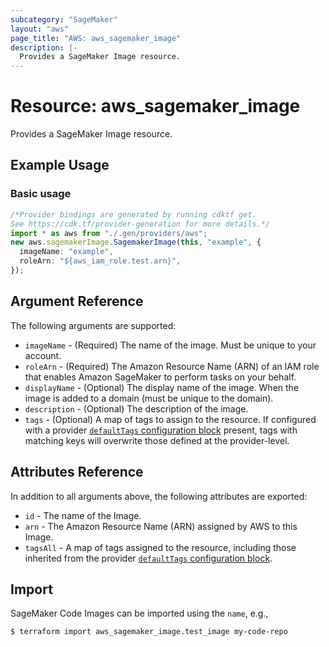 ```yaml
---
subcategory: "SageMaker"
layout: "aws"
page_title: "AWS: aws_sagemaker_image"
description: |-
  Provides a SageMaker Image resource.
---
```


# Resource: aws\_sagemaker\_image

Provides a SageMaker Image resource.

## Example Usage

### Basic usage

```typescript
/*Provider bindings are generated by running cdktf get.
See https://cdk.tf/provider-generation for more details.*/
import * as aws from "./.gen/providers/aws";
new aws.sagemakerImage.SagemakerImage(this, "example", {
  imageName: "example",
  roleArn: "${aws_iam_role.test.arn}",
});

```

## Argument Reference

The following arguments are supported:

* `imageName` - (Required) The name of the image. Must be unique to your account.
* `roleArn` - (Required) The Amazon Resource Name (ARN) of an IAM role that enables Amazon SageMaker to perform tasks on your behalf.
* `displayName` - (Optional) The display name of the image. When the image is added to a domain (must be unique to the domain).
* `description` - (Optional) The description of the image.
* `tags` - (Optional) A map of tags to assign to the resource. If configured with a provider [`defaultTags` configuration block](https://registry.terraform.io/providers/hashicorp/aws/latest/docs#default_tags-configuration-block) present, tags with matching keys will overwrite those defined at the provider-level.

## Attributes Reference

In addition to all arguments above, the following attributes are exported:

* `id` - The name of the Image.
* `arn` - The Amazon Resource Name (ARN) assigned by AWS to this Image.
* `tagsAll` - A map of tags assigned to the resource, including those inherited from the provider [`defaultTags` configuration block](https://registry.terraform.io/providers/hashicorp/aws/latest/docs#default_tags-configuration-block).

## Import

SageMaker Code Images can be imported using the `name`, e.g.,

```console
$ terraform import aws_sagemaker_image.test_image my-code-repo
```
